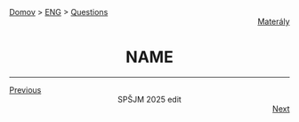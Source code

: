<div align="center">
    <div align="left">
        <a href="/README.md">Domov</a>
        >
        <a href="../ENGLISH.md">ENG</a>
        >
        <a href="../ustne-otazky.md">Questions</a>
    </div>
    <div align="right">
        <a href="https://drive.google.com/drive/folders/1hWhZNvgWC-8cb7jK5zRorX9WfCzyq_WF?usp=sharing">Materály</a>
    </div>

# NAME
</div>


---
<div align="left"><a href="03.md">Previous</a></div>
<div align="center">SPŠJM 2025 edit</div>
<div align="right"><a href="05.md">Next</a></div>
